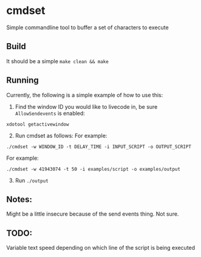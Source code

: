 # cmdset
Simple commandline tool to buffer a set of characters to execute

## Build

It should be a simple `make clean && make`

## Running

Currently, the following is a simple example of how to use this:

1. Find the window ID you would like to livecode in, be sure `AllowSendevents` is enabled:
```
xdotool getactivewindow
```
2. Run cmdset as follows:
For example:
```
./cmdset -w WINDOW_ID -t DELAY_TIME -i INPUT_SCRIPT -o OUTPUT_SCRIPT
```

For example:
```
./cmdset -w 41943074 -t 50 -i examples/script -o examples/output
```
3. Run `./output`

## Notes:
Might be a little insecure because of the send events thing. Not sure.

## TODO:
Variable text speed depending on which line of the script is being executed
